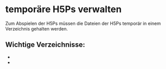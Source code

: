 # temporäre H5Ps verwalten

Zum Abspielen der H5Ps müssen die Dateien der H5Ps temporär in einem Verzeichnis gehalten werden.

## Wichtige Verzeichnisse:

- [](Quellverzeichnis-der-einzulesenden-H5Ps.md)
- [](Verzeichnis-zum-Abspielen-der-H5Ps.md)